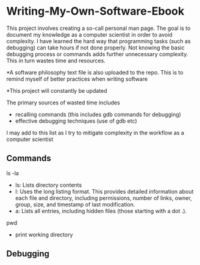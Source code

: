 # Writing-My-Own-Software-Ebook

This project involves creating a so-call personal man page. The goal is to document my knowledge as a computer scientist in order to avoid complexity. I have learned the hard way that programming tasks (such as debugging) can take hours if not done properly. Not knowing the basic debugging process or commands adds further unnecessary complexity. This in turn wastes time and resources.

*A software philosophy text file is also uploaded to the repo. This is to remind myself of better practices when writing software

*This project will constantly be updated

The primary sources of wasted time includes
- recalling commands (this includes gdb commands for debugging)
- effective debugging techniques (use of gdb etc)

I may add to this list as I try to mitigate complexity in the workflow as a computer scientist

## Commands
ls -la
- ls: Lists directory contents
- l: Uses the long listing format. This provides detailed information about each file and directory, including permissions, number of links, owner, group, size, and timestamp of last modification.
- a: Lists all entries, including hidden files (those starting with a dot .).

pwd
- print working directory





## Debugging
